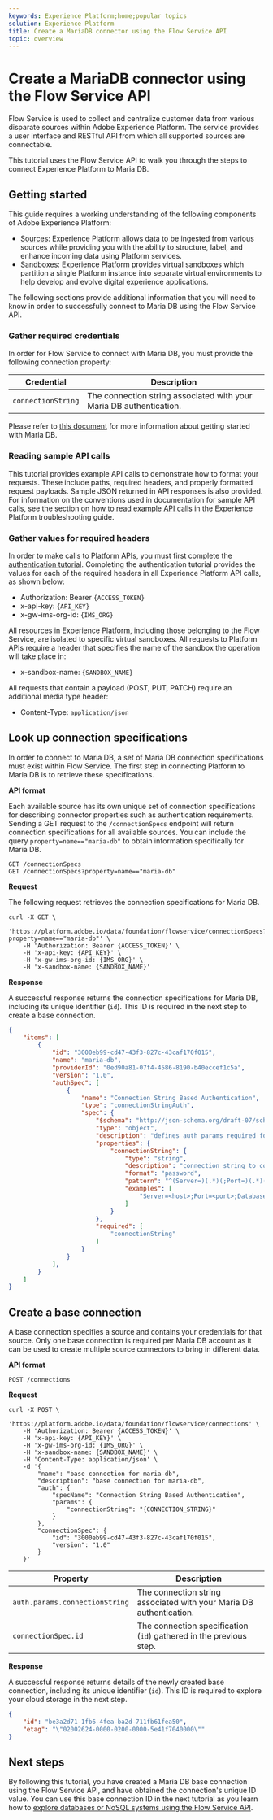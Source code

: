 ```yaml
---
keywords: Experience Platform;home;popular topics
solution: Experience Platform
title: Create a MariaDB connector using the Flow Service API
topic: overview
---
```


# Create a MariaDB connector using the Flow Service API

Flow Service is used to collect and centralize customer data from various disparate sources within Adobe Experience Platform. The service provides a user interface and RESTful API from which all supported sources are connectable.

This tutorial uses the Flow Service API to walk you through the steps to connect Experience Platform to Maria DB.

## Getting started

This guide requires a working understanding of the following components of Adobe Experience Platform:

*   [Sources](../../../../home.md): Experience Platform allows data to be ingested from various sources while providing you with the ability to structure, label, and enhance incoming data using Platform services.
*   [Sandboxes](../../../../../sandboxes/home.md): Experience Platform provides virtual sandboxes which partition a single Platform instance into separate virtual environments to help develop and evolve digital experience applications.

The following sections provide additional information that you will need to know in order to successfully connect to Maria DB using the Flow Service API.

### Gather required credentials

In order for Flow Service to connect with Maria DB, you must provide the following connection property:

| Credential | Description |
| ---------- | ----------- |
| `connectionString` | The connection string associated with your Maria DB authentication. |

Please refer to [this document](https://mariadb.com/kb/en/about-mariadb-connector-odbc/) for more information about getting started with Maria DB.

### Reading sample API calls

This tutorial provides example API calls to demonstrate how to format your requests. These include paths, required headers, and properly formatted request payloads. Sample JSON returned in API responses is also provided. For information on the conventions used in documentation for sample API calls, see the section on [how to read example API calls](../../../../../landing/troubleshooting.md#how-do-i-format-an-api-request) in the Experience Platform troubleshooting guide.

### Gather values for required headers

In order to make calls to Platform APIs, you must first complete the [authentication tutorial](../../../../../tutorials/authentication.md). Completing the authentication tutorial provides the values for each of the required headers in all Experience Platform API calls, as shown below:

*   Authorization: Bearer `{ACCESS_TOKEN}`
*   x-api-key: `{API_KEY}`
*   x-gw-ims-org-id: `{IMS_ORG}`

All resources in Experience Platform, including those belonging to the Flow Service, are isolated to specific virtual sandboxes. All requests to Platform APIs require a header that specifies the name of the sandbox the operation will take place in:

*   x-sandbox-name: `{SANDBOX_NAME}`

All requests that contain a payload (POST, PUT, PATCH) require an additional media type header:

*   Content-Type: `application/json`

## Look up connection specifications

In order to connect to Maria DB, a set of Maria DB connection specifications must exist within Flow Service. The first step in connecting Platform to Maria DB is to retrieve these specifications.

**API format**

Each available source has its own unique set of connection specifications for describing connector properties such as authentication requirements. Sending a GET request to the `/connectionSpecs` endpoint will return connection specifications for all available sources. You can include the query `property=name=="maria-db"` to obtain information specifically for Maria DB.

```http
GET /connectionSpecs
GET /connectionSpecs?property=name=="maria-db"
```

**Request**

The following request retrieves the connection specifications for Maria DB.

```shell
curl -X GET \
    'https://platform.adobe.io/data/foundation/flowservice/connectionSpecs?property=name=="maria-db"' \
    -H 'Authorization: Bearer {ACCESS_TOKEN}' \
    -H 'x-api-key: {API_KEY}' \
    -H 'x-gw-ims-org-id: {IMS_ORG}' \
    -H 'x-sandbox-name: {SANDBOX_NAME}'
```

**Response**

A successful response returns the connection specifications for Maria DB, including its unique identifier (`id`). This ID is required in the next step to create a base connection.

```json
{
    "items": [
        {
            "id": "3000eb99-cd47-43f3-827c-43caf170f015",
            "name": "maria-db",
            "providerId": "0ed90a81-07f4-4586-8190-b40eccef1c5a",
            "version": "1.0",
            "authSpec": [
                {
                    "name": "Connection String Based Authentication",
                    "type": "connectionStringAuth",
                    "spec": {
                        "$schema": "http://json-schema.org/draft-07/schema#",
                        "type": "object",
                        "description": "defines auth params required for connecting to Maria DB",
                        "properties": {
                            "connectionString": {
                                "type": "string",
                                "description": "connection string to connect to any Maria DB instance.",
                                "format": "password",
                                "pattern": "^(Server=)(.*)(;Port=)(.*)(;Database=)(.*)(;UID=)(.*)(;PWD=)(.*)",
                                "examples": [
                                    "Server=<host>;Port=<port>;Database=<database>;UID=<user name>;PWD=<password>"
                                ]
                            }
                        },
                        "required": [
                            "connectionString"
                        ]
                    }
                }
            ],
        }
    ]
}
```

## Create a base connection

A base connection specifies a source and contains your credentials for that source. Only one base connection is required per Maria DB account as it can be used to create multiple source connectors to bring in different data.

**API format**

```http
POST /connections
```

**Request**

```shell
curl -X POST \
    'https://platform.adobe.io/data/foundation/flowservice/connections' \
    -H 'Authorization: Bearer {ACCESS_TOKEN}' \
    -H 'x-api-key: {API_KEY}' \
    -H 'x-gw-ims-org-id: {IMS_ORG}' \
    -H 'x-sandbox-name: {SANDBOX_NAME}' \
    -H 'Content-Type: application/json' \
    -d '{
        "name": "base connection for maria-db",
        "description": "base connection for maria-db",
        "auth": {
            "specName": "Connection String Based Authentication",
            "params": {
                "connectionString": "{CONNECTION_STRING}"
            }
        },
        "connectionSpec": {
            "id": "3000eb99-cd47-43f3-827c-43caf170f015",
            "version": "1.0"
        }
    }'
```

| Property | Description |
| -------- | ----------- |
| `auth.params.connectionString` | The connection string associated with your Maria DB authentication. |
| `connectionSpec.id` | The connection specification (`id`) gathered in the previous step. |

**Response**

A successful response returns details of the newly created base connection, including its unique identifier (`id`). This ID is required to explore your cloud storage in the next step.

```json
{
    "id": "be3a2d71-1fb6-4fea-ba2d-711fb61fea50",
    "etag": "\"02002624-0000-0200-0000-5e41f7040000\""
}
```

## Next steps

By following this tutorial, you have created a Maria DB base connection using the Flow Service API, and have obtained the connection's unique ID value. You can use this base connection ID in the next tutorial as you learn how to [explore databases or NoSQL systems using the Flow Service API](../../explore/database-nosql.md).
